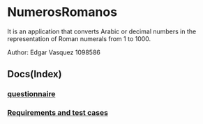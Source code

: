 # NumerosRomanos
<p>It is an application that converts Arabic or decimal numbers in the representation of Roman numerals from 1 to 1000.</p>

<p>  Author: Edgar Vasquez 1098586</p>

## Docs(Index)
### [questionnaire](https://github.com/EdgarVasquez/NumerosRomanos/blob/main/questionnaire.md)
### [Requirements and test cases](https://github.com/EdgarVasquez/NumerosRomanos/blob/main/Requirements%20and%20test%20cases.md)
